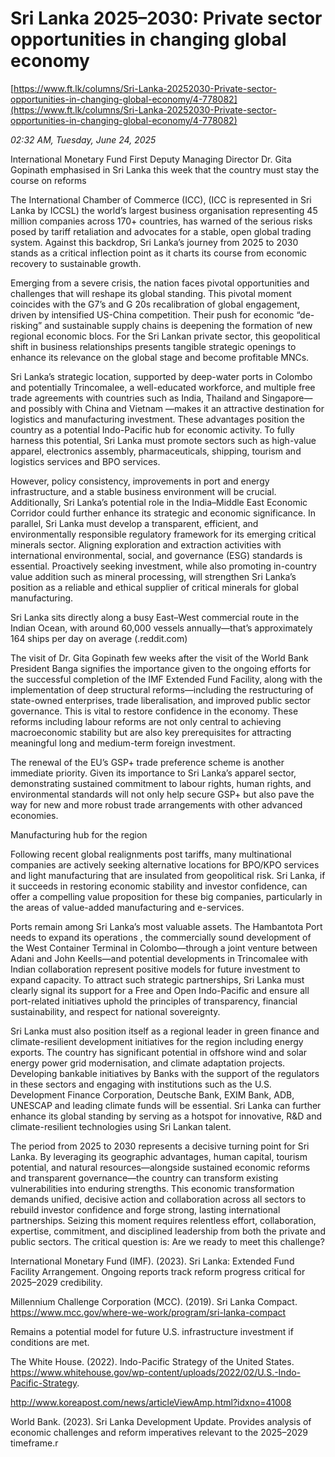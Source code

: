 # Sri Lanka 2025–2030: Private sector opportunities in changing global economy

[https://www.ft.lk/columns/Sri-Lanka-20252030-Private-sector-opportunities-in-changing-global-economy/4-778082](https://www.ft.lk/columns/Sri-Lanka-20252030-Private-sector-opportunities-in-changing-global-economy/4-778082)

*02:32 AM, Tuesday, June 24, 2025*

International Monetary Fund First Deputy Managing Director Dr. Gita Gopinath emphasised in Sri Lanka this week that the country must stay the course on reforms

The International Chamber of Commerce (ICC), (ICC is represented in Sri Lanka by ICCSL) the world’s largest business organisation representing 45 million companies across 170+ countries, has warned of the serious risks posed by tariff retaliation and advocates for a stable, open global trading system. Against this backdrop, Sri Lanka’s journey from 2025 to 2030 stands as a critical inflection point as it charts its course from economic recovery to sustainable growth.

Emerging from a severe crisis, the nation faces pivotal opportunities and challenges that will reshape its global standing. This pivotal moment coincides with the G7’s and G 20s recalibration of global engagement, driven by intensified US-China competition. Their push for economic “de-risking” and sustainable supply chains is deepening the formation of new regional economic blocs. For the Sri Lankan private sector, this geopolitical shift in business relationships presents tangible strategic openings to enhance its relevance on the global stage and become profitable MNCs.

Sri Lanka’s strategic location, supported by deep-water ports in Colombo and potentially Trincomalee, a well-educated workforce, and multiple free trade agreements with countries such as India, Thailand and Singapore—and possibly with China and Vietnam —makes it an attractive destination for logistics and manufacturing investment. These advantages position the country as a potential Indo-Pacific hub for economic activity. To fully harness this potential, Sri Lanka must promote sectors such as high-value apparel, electronics assembly, pharmaceuticals, shipping, tourism and logistics services and BPO services.

However, policy consistency, improvements in port and energy infrastructure, and a stable business environment will be crucial. Additionally, Sri Lanka’s potential role in the India–Middle East Economic Corridor could further enhance its strategic and economic significance. In parallel, Sri Lanka must develop a transparent, efficient, and environmentally responsible regulatory framework for its emerging critical minerals sector. Aligning exploration and extraction activities with international environmental, social, and governance (ESG) standards is essential. Proactively seeking investment, while also promoting in-country value addition such as mineral processing, will strengthen Sri Lanka’s position as a reliable and ethical supplier of critical minerals for global manufacturing.

Sri Lanka sits directly along a busy East–West commercial route in the Indian Ocean, with around 60,000 vessels annually—that’s approximately 164 ships per day on average (.reddit.com)

The visit of Dr. Gita Gopinath few weeks after the visit of the World Bank President Banga signifies the importance given to the ongoing efforts for the successful completion of the IMF Extended Fund Facility, along with the implementation of deep structural reforms—including the restructuring of state-owned enterprises, trade liberalisation, and improved public sector governance. This is vital to restore confidence in the economy. These reforms including labour reforms are not only central to achieving macroeconomic stability but are also key prerequisites for attracting meaningful long and medium-term foreign investment.

The renewal of the EU’s GSP+ trade preference scheme is another immediate priority. Given its importance to Sri Lanka’s apparel sector, demonstrating sustained commitment to labour rights, human rights, and environmental standards will not only help secure GSP+ but also pave the way for new and more robust trade arrangements with other advanced economies.

Manufacturing hub for the region

Following recent global realignments post tariffs, many multinational companies are actively seeking alternative locations for BPO/KPO services and light manufacturing that are insulated from geopolitical risk. Sri Lanka, if it succeeds in restoring economic stability and investor confidence, can offer a compelling value proposition for these big companies, particularly in the areas of value-added manufacturing and e-services.

Ports remain among Sri Lanka’s most valuable assets. The Hambantota Port needs to expand its operations , the commercially sound development of the West Container Terminal in Colombo—through a joint venture between Adani and John Keells—and potential developments in Trincomalee with Indian collaboration represent positive models for future investment to expand capacity. To attract such strategic partnerships, Sri Lanka must clearly signal its support for a Free and Open Indo-Pacific and ensure all port-related initiatives uphold the principles of transparency, financial sustainability, and respect for national sovereignty.

Sri Lanka must also position itself as a regional leader in green finance and climate-resilient development initiatives for the region including energy exports. The country has significant potential in offshore wind and solar energy power grid modernisation, and climate adaptation projects. Developing bankable initiatives by Banks with the support of the regulators in these sectors and engaging with institutions such as the U.S. Development Finance Corporation, Deutsche Bank, EXIM Bank, ADB, UNESCAP and leading climate funds will be essential. Sri Lanka can further enhance its global standing by serving as a hotspot for innovative, R&D and climate-resilient technologies using Sri Lankan talent.

The period from 2025 to 2030 represents a decisive turning point for Sri Lanka. By leveraging its geographic advantages, human capital, tourism potential, and natural resources—alongside sustained economic reforms and transparent governance—the country can transform existing vulnerabilities into enduring strengths. This economic transformation demands unified, decisive action and collaboration across all sectors to rebuild investor confidence and forge strong, lasting international partnerships. Seizing this moment requires relentless effort, collaboration, expertise, commitment, and disciplined leadership from both the private and public sectors. The critical question is: Are we ready to meet this challenge?

International Monetary Fund (IMF). (2023). Sri Lanka: Extended Fund Facility Arrangement. Ongoing reports track reform progress critical for 2025–2029 credibility.

Millennium Challenge Corporation (MCC). (2019). Sri Lanka Compact. https://www.mcc.gov/where-we-work/program/sri-lanka-compact

Remains a potential model for future U.S. infrastructure investment if conditions are met.

The White House. (2022). Indo-Pacific Strategy of the United States. https://www.whitehouse.gov/wp-content/uploads/2022/02/U.S.-Indo-Pacific-Strategy.

http://www.koreapost.com/news/articleViewAmp.html?idxno=41008

World Bank. (2023). Sri Lanka Development Update. Provides analysis of economic challenges and reform imperatives relevant to the 2025–2029 timeframe.r

